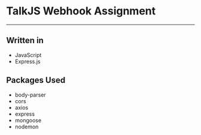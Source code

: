 # TalkJS Webhook Assignment

---

## Written in

- JavaScript
- Express.js

## Packages Used

- body-parser
- cors
- axios
- express
- mongoose
- nodemon
